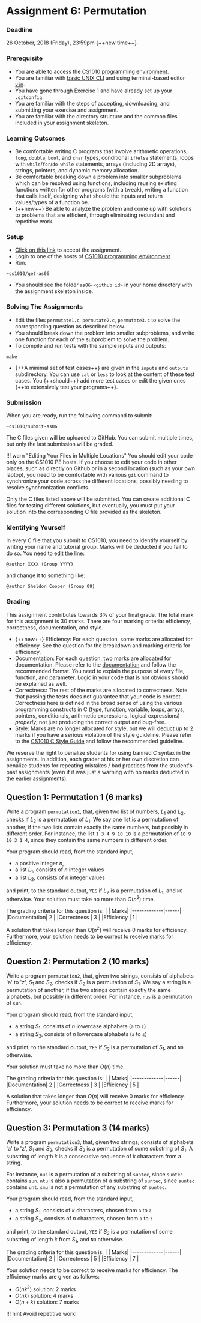 # Assignment 6: Permutation

### Deadline

26 October, 2018 (Friday), 23:59pm {++new time++}

### Prerequisite

- You are able to access the [CS1010 programming environment](environments.md).
- You are familiar with [basic UNIX CLI](unix.md) and using terminal-based editor [`vim`](vim.md).
- You have gone through Exercise 1 and have already set up your `.gitconfig`.
- You are familiar with the steps of accepting, downloading, and submitting your exercise and assignment.
- You are familiar with the directory structure and the common files included in your assignment skeleton.

### Learning Outcomes

- Be comfortable writing C programs that involve arithmetic operations, `long`, `double`, `bool`, and `char` types, conditional `if`/`else` statements, loops with `while`/`for`/`do-while` statements, arrays (including 2D arrays), strings, pointers, and dynamic memory allocation.
- Be comfortable breaking down a problem into smaller subproblems which can be resolved using functions, including reusing existing functions written for other programs (with a tweak), writing a function that calls itself, designing what should the inputs and return values/types of a function be.
- {++new++} Be able to analyze the problem and come up with solutions to problems that are efficient, through eliminating redundant and repetitive work.

### Setup

- [Click on this link](https://classroom.github.com/a/yYcYzYid) to accept the assignment.
- Login to one of the hosts of [CS1010 programming environment](environments.md)
- Run:

```
~cs1010/get-as06
```

- You should see the folder `as06-<github id>` in your home directory with the assignment skeleton inside.

### Solving The Assignments

- Edit the files `permutate1.c`, `permutate2.c`, `permutate3.c` to solve the corresponding question as described below.
- You should break down the problem into smaller subproblems, and write one function for each of the subproblem to solve the problem.  
- To compile and run tests with the sample inputs and outputs:

```
make
```

- {++A minimal set of test cases++} are given in the `inputs` and `outputs` subdirectory.  You can use `cat` or `less` to look at the content of these test cases.  You {++should++} add more test cases or edit the given ones {++to extensively test your programs++}.

### Submission

When you are ready, run the following command to submit:

```
~cs1010/submit-as06
```

The C files given will be uploaded to GitHub.  You can submit multiple times, but only the last submission will be graded.

!!! warn "Editing Your Files in Multiple Locations"
    You should edit your code only on the CS1010 PE hosts.  If you choose to edit your code in other places, such as directly on Github or in a second location (such as your own laptop), you need to be comfortable with various `git` command to synchronize your code across the different locations, possibly needing to resolve synchronization conflicts.  

Only the C files listed above will be submitted.  You can create additional C files for testing different solutions, but eventually, you must put your solution into the corresponding C file provided as the skeleton.

### Identifying Yourself

In every C file that you submit to CS1010, you need to identify yourself by writing your name and tutorial group. Marks will be deducted if you fail to do so. You need to edit the line:

```
@author XXXX (Group YYYY)
```

and change it to something like:

```
@author Sheldon Cooper (Group 09)
```

### Grading

This assignment contributes towards 3% of your final grade.  The total mark for this assignment is 30 marks.  There are four marking criteria: efficiency, correctness, documentation, and style.  

- {++new++} Efficiency: For each question, some marks are allocated for efficiency.  See the question for the breakdown and marking criteria for efficiency.
- Documentation: For each question, two marks are allocated for documentation.  Please refer to the [documentation](documentation.md) and follow the recommended format.  You need to explain the purpose of every file, function, and parameter.  Logic in your code that is not obvious should be explained as well.
- Correctness: The rest of the marks are allocated to correctness.  Note that passing the tests does not guarantee that your code is correct.  Correctness here is defined in the broad sense of using the various programming constructs in C (type, function, variable, loops, arrays, pointers, conditionals, arithmetic expressions, logical expressions) _properly_, not just producing the correct output and bug-free.  
- Style: Marks are no longer allocated for style, but we will deduct up to 2 marks if you have a serious violation of the style guideline.  Please refer to the [CS1010 C Style Guide](style.md) and follow the recommended guideline.

We reserve the right to penalize students for using banned C syntax in the assignments.  In addition, each grader at his or her own discretion can penalize students for repeating mistakes / bad practices from the student's past assignments (even if it was just a warning with no marks deducted in the earlier assignments).

## Question 1: Permutation 1 (6 marks)

Write a program `permutation1`, that, given two list of numbers, $L_1$ and $L_2$, checks if $L_2$ is a permutation of $L_1$.   We say one list is a permutation of another, if the two lists contain exactly the same numbers, but possibly in different order.  For instance, the list `1 3 4 9 10 10` is a permutation of `10 9 10 3 1 4`, since they contain the same numbers in different order.  

Your program should read, from the standard input,

- a positive integer $n$, 
- a list $L_1$, consists of $n$ integer values
- a list $L_2$, consists of $n$ integer values

and print, to the standard output, `YES` if $L_2$ is a permutation of $L_1$, and `NO` otherwise.
Your solution must take no more than $O(n^2)$ time.

The grading criteria for this question is:
|             | Marks|
|-------------|------|
|Documentation| 2    |
|Correctness  | 3    |
|Efficiency   | 1    | 

A solution that takes longer than $O(n^2)$ will receive 0 marks for efficiency.  Furthermore, your solution needs to be correct to receive marks for efficiency.

## Question 2: Permutation 2 (10 marks)

Write a program `permutation2`, that, given two strings, consists of alphabets 'a' to 'z', $S_1$ and $S_2$, checks if $S_2$ is a permutation of $S_1$.  We say a string is a permutation of another, if the two strings contain exactly the same alphabets, but possibly in different order.  For instance, `nus` is a permutation of `sun`.

Your program should read, from the standard input,

- a string $S_1$, consists of $n$ lowercase alphabets (`a` to `z`)
- a string $S_2$, consists of $n$ lowercase alphabets (`a` to `z`)

and print, to the standard output, `YES` if $S_2$ is a permutation of $S_1$, and `NO` otherwise.

Your solution must take no more than $O(n)$ time.  

The grading criteria for this question is:
|             | Marks|
|-------------|------|
|Documentation| 2    |
|Correctness  | 3    |
|Efficiency   | 5    | 

A solution that takes longer than $O(n)$ will receive 0 marks for efficiency.  Furthermore, your solution needs to be correct to receive marks for efficiency.

## Question 3: Permutation 3 (14 marks)

Write a program `permutation3`, that, given two strings, consists of alphabets 'a' to 'z', $S_1$ and $S_2$, checks if $S_2$ is a permutation of some substring of $S_1$.  A substring of length $k$ is a consecutive sequence of $k$ characters from a string.

For instance, `nus` is a permutation of a substring of `suntec`, since `suntec` contains `sun`.  `ntu` is also a permutation of a substring of `suntec`, since `suntec` contains `unt`.  `smu` is not a permutation of any substring of `suntec`.

Your program should read, from the standard input,

- a string $S_1$, consists of $k$ characters, chosen from `a` to `z`
- a string $S_2$, consists of $n$ characters, chosen from `a` to `z`

and print, to the standard output, `YES` if $S_2$ is a permutation of some substring of length $k$ from $S_1$, and `NO` otherwise.

The grading criteria for this question is:
|             | Marks|
|-------------|------|
|Documentation| 2    |
|Correctness  | 5    |
|Efficiency   | 7    |  

Your solution needs to be correct to receive marks for efficiency.  The efficiency marks are given as follows:
- $O(nk^2)$ solution: 2 marks
- $O(nk)$ solution: 4 marks
- $O(n+k)$ solution: 7 marks

!!! hint
    Avoid repetitive work!
